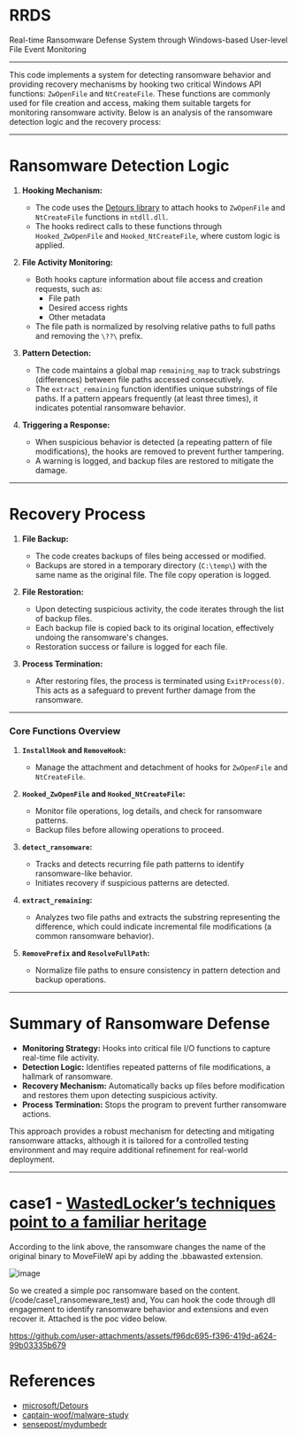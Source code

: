 # RRDS
Real-time Ransomware Defense System through Windows-based User-level File Event Monitoring

---
This code implements a system for detecting ransomware behavior and providing recovery mechanisms by hooking two critical Windows API functions: `ZwOpenFile` and `NtCreateFile`. These functions are commonly used for file creation and access, making them suitable targets for monitoring ransomware activity. Below is an analysis of the ransomware detection logic and the recovery process:

---

# **Ransomware Detection Logic**

1. **Hooking Mechanism:**
   - The code uses the [Detours library](https://github.com/microsoft/Detours) to attach hooks to `ZwOpenFile` and `NtCreateFile` functions in `ntdll.dll`.
   - The hooks redirect calls to these functions through `Hooked_ZwOpenFile` and `Hooked_NtCreateFile`, where custom logic is applied.

2. **File Activity Monitoring:**
   - Both hooks capture information about file access and creation requests, such as:
     - File path
     - Desired access rights
     - Other metadata
   - The file path is normalized by resolving relative paths to full paths and removing the `\??\` prefix.

3. **Pattern Detection:**
   - The code maintains a global map `remaining_map` to track substrings (differences) between file paths accessed consecutively.
   - The `extract_remaining` function identifies unique substrings of file paths. If a pattern appears frequently (at least three times), it indicates potential ransomware behavior.

4. **Triggering a Response:**
   - When suspicious behavior is detected (a repeating pattern of file modifications), the hooks are removed to prevent further tampering.
   - A warning is logged, and backup files are restored to mitigate the damage.

---

# **Recovery Process**

1. **File Backup:**
   - The code creates backups of files being accessed or modified. 
   - Backups are stored in a temporary directory (`C:\temp\`) with the same name as the original file. The file copy operation is logged.

2. **File Restoration:**
   - Upon detecting suspicious activity, the code iterates through the list of backup files.
   - Each backup file is copied back to its original location, effectively undoing the ransomware's changes.
   - Restoration success or failure is logged for each file.

3. **Process Termination:**
   - After restoring files, the process is terminated using `ExitProcess(0)`. This acts as a safeguard to prevent further damage from the ransomware.

---

### **Core Functions Overview**

1. **`InstallHook` and `RemoveHook`:**
   - Manage the attachment and detachment of hooks for `ZwOpenFile` and `NtCreateFile`.

2. **`Hooked_ZwOpenFile` and `Hooked_NtCreateFile`:**
   - Monitor file operations, log details, and check for ransomware patterns.
   - Backup files before allowing operations to proceed.

3. **`detect_ransomware`:**
   - Tracks and detects recurring file path patterns to identify ransomware-like behavior.
   - Initiates recovery if suspicious patterns are detected.

4. **`extract_remaining`:**
   - Analyzes two file paths and extracts the substring representing the difference, which could indicate incremental file modifications (a common ransomware behavior).

5. **`RemovePrefix` and `ResolveFullPath`:**
   - Normalize file paths to ensure consistency in pattern detection and backup operations.

---

# **Summary of Ransomware Defense**

- **Monitoring Strategy:** Hooks into critical file I/O functions to capture real-time file activity.
- **Detection Logic:** Identifies repeated patterns of file modifications, a hallmark of ransomware.
- **Recovery Mechanism:** Automatically backs up files before modification and restores them upon detecting suspicious activity.
- **Process Termination:** Stops the program to prevent further ransomware actions.

This approach provides a robust mechanism for detecting and mitigating ransomware attacks, although it is tailored for a controlled testing environment and may require additional refinement for real-world deployment.

---

# case1 - [WastedLocker’s techniques point to a familiar heritage](https://news.sophos.com/en-us/2020/08/04/wastedlocker-techniques-point-to-a-familiar-heritage/)

According to the link above, the ransomware changes the name of the original binary to MoveFileW api by adding the .bbawasted extension.

![image](https://github.com/user-attachments/assets/464462b1-c540-46f1-bd56-f58b3922100e)

So we created a simple poc ransomware based on the content. (/code/case1_ransomeware_test)
and, You can hook the code through dll engagement to identify ransomware behavior and extensions and even recover it. Attached is the poc video below.

https://github.com/user-attachments/assets/f96dc695-f396-419d-a624-99b03335b679

# References
- [microsoft/Detours](https://github.com/microsoft/Detours)
- [captain-woof/malware-study](https://github.com/captain-woof/malware-study/tree/main/ApiHookingDetours/ApiHookingDetours/detours)
- [sensepost/mydumbedr](https://github.com/sensepost/mydumbedr)




